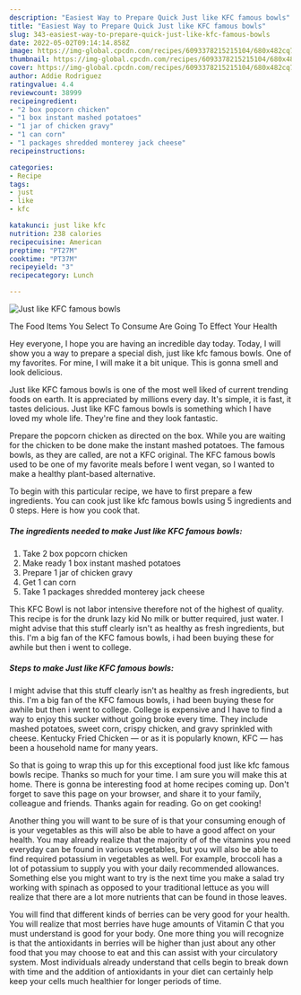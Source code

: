 ```yaml
---
description: "Easiest Way to Prepare Quick Just like KFC famous bowls"
title: "Easiest Way to Prepare Quick Just like KFC famous bowls"
slug: 343-easiest-way-to-prepare-quick-just-like-kfc-famous-bowls
date: 2022-05-02T09:14:14.858Z
image: https://img-global.cpcdn.com/recipes/6093378215215104/680x482cq70/just-like-kfc-famous-bowls-recipe-main-photo.jpg
thumbnail: https://img-global.cpcdn.com/recipes/6093378215215104/680x482cq70/just-like-kfc-famous-bowls-recipe-main-photo.jpg
cover: https://img-global.cpcdn.com/recipes/6093378215215104/680x482cq70/just-like-kfc-famous-bowls-recipe-main-photo.jpg
author: Addie Rodriguez
ratingvalue: 4.4
reviewcount: 38999
recipeingredient:
- "2 box popcorn chicken"
- "1 box instant mashed potatoes"
- "1 jar of chicken gravy"
- "1 can corn"
- "1 packages shredded monterey jack cheese"
recipeinstructions:

categories:
- Recipe
tags:
- just
- like
- kfc

katakunci: just like kfc 
nutrition: 238 calories
recipecuisine: American
preptime: "PT27M"
cooktime: "PT37M"
recipeyield: "3"
recipecategory: Lunch

---
```



![Just like KFC famous bowls](https://img-global.cpcdn.com/recipes/6093378215215104/680x482cq70/just-like-kfc-famous-bowls-recipe-main-photo.jpg)

The Food Items You Select To Consume Are Going To Effect Your Health

Hey everyone, I hope you are having an incredible day today. Today, I will show you a way to prepare a special dish, just like kfc famous bowls. One of my favorites. For mine, I will make it a bit unique. This is gonna smell and look delicious.

Just like KFC famous bowls is one of the most well liked of current trending foods on earth. It is appreciated by millions every day. It's simple, it is fast, it tastes delicious. Just like KFC famous bowls is something which I have loved my whole life. They're fine and they look fantastic.

Prepare the popcorn chicken as directed on the box. While you are waiting for the chicken to be done make the instant mashed potatoes. The famous bowls, as they are called, are not a KFC original. The KFC famous bowls used to be one of my favorite meals before I went vegan, so I wanted to make a healthy plant-based alternative.


To begin with this particular recipe, we have to first prepare a few ingredients. You can cook just like kfc famous bowls using 5 ingredients and 0 steps. Here is how you cook that.

<!--inarticleads1-->

##### The ingredients needed to make Just like KFC famous bowls:

1. Take 2 box popcorn chicken
1. Make ready 1 box instant mashed potatoes
1. Prepare 1 jar of chicken gravy
1. Get 1 can corn
1. Take 1 packages shredded monterey jack cheese


This KFC Bowl is not labor intensive therefore not of the highest of quality. This recipe is for the drunk lazy kid No milk or butter required, just water. I might advise that this stuff clearly isn&#39;t as healthy as fresh ingredients, but this. I&#39;m a big fan of the KFC famous bowls, i had been buying these for awhile but then i went to college. 

<!--inarticleads2-->

##### Steps to make Just like KFC famous bowls:



I might advise that this stuff clearly isn&#39;t as healthy as fresh ingredients, but this. I&#39;m a big fan of the KFC famous bowls, i had been buying these for awhile but then i went to college. College is expensive and I have to find a way to enjoy this sucker without going broke every time. They include mashed potatoes, sweet corn, crispy chicken, and gravy sprinkled with cheese. Kentucky Fried Chicken — or as it is popularly known, KFC — has been a household name for many years. 

So that is going to wrap this up for this exceptional food just like kfc famous bowls recipe. Thanks so much for your time. I am sure you will make this at home. There is gonna be interesting food at home recipes coming up. Don't forget to save this page on your browser, and share it to your family, colleague and friends. Thanks again for reading. Go on get cooking!

Another thing you will want to be sure of is that your consuming enough of is your vegetables as this will also be able to have a good affect on your health. You may already realize that the majority of of the vitamins you need everyday can be found in various vegetables, but you will also be able to find required potassium in vegetables as well. For example, broccoli has a lot of potassium to supply you with your daily recommended allowances. Something else you might want to try is the next time you make a salad try working with spinach as opposed to your traditional lettuce as you will realize that there are a lot more nutrients that can be found in those leaves.

You will find that different kinds of berries can be very good for your health. You will realize that most berries have huge amounts of Vitamin C that you must understand is good for your body. One more thing you will recognize is that the antioxidants in berries will be higher than just about any other food that you may choose to eat and this can assist with your circulatory system. Most individuals already understand that cells begin to break down with time and the addition of antioxidants in your diet can certainly help keep your cells much healthier for longer periods of time.
